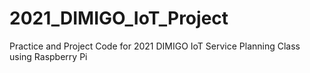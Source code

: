 # 2021_DIMIGO_IoT_Project
Practice and Project Code for 2021 DIMIGO IoT Service Planning Class using Raspberry Pi
